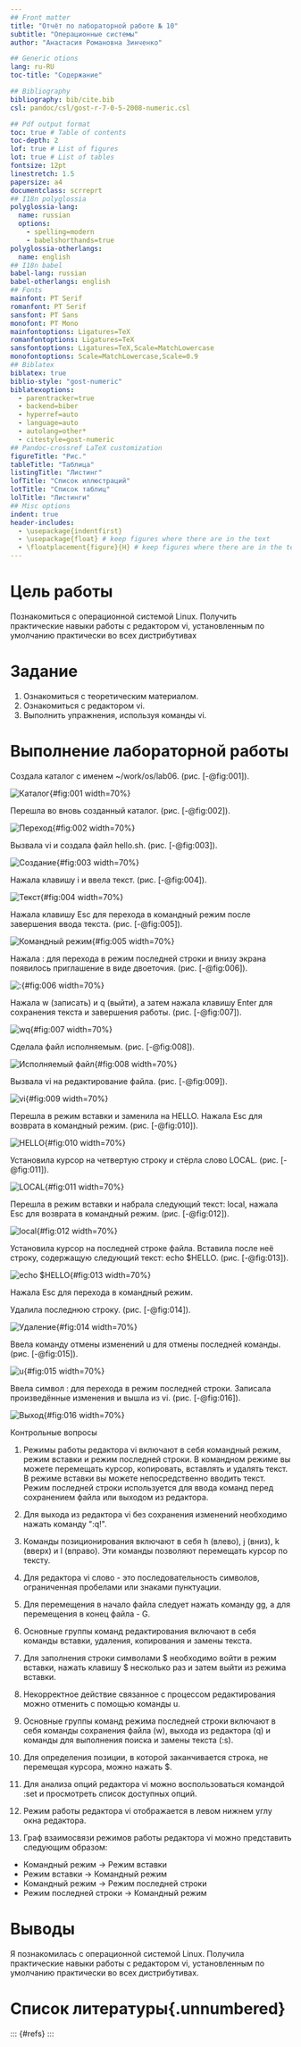 ```yaml
---
## Front matter
title: "Отчёт по лабораторной работе № 10"
subtitle: "Операционные системы"
author: "Анастасия Романовна Зинченко"

## Generic otions
lang: ru-RU
toc-title: "Содержание"

## Bibliography
bibliography: bib/cite.bib
csl: pandoc/csl/gost-r-7-0-5-2008-numeric.csl

## Pdf output format
toc: true # Table of contents
toc-depth: 2
lof: true # List of figures
lot: true # List of tables
fontsize: 12pt
linestretch: 1.5
papersize: a4
documentclass: scrreprt
## I18n polyglossia
polyglossia-lang:
  name: russian
  options:
	- spelling=modern
	- babelshorthands=true
polyglossia-otherlangs:
  name: english
## I18n babel
babel-lang: russian
babel-otherlangs: english
## Fonts
mainfont: PT Serif
romanfont: PT Serif
sansfont: PT Sans
monofont: PT Mono
mainfontoptions: Ligatures=TeX
romanfontoptions: Ligatures=TeX
sansfontoptions: Ligatures=TeX,Scale=MatchLowercase
monofontoptions: Scale=MatchLowercase,Scale=0.9
## Biblatex
biblatex: true
biblio-style: "gost-numeric"
biblatexoptions:
  - parentracker=true
  - backend=biber
  - hyperref=auto
  - language=auto
  - autolang=other*
  - citestyle=gost-numeric
## Pandoc-crossref LaTeX customization
figureTitle: "Рис."
tableTitle: "Таблица"
listingTitle: "Листинг"
lofTitle: "Список иллюстраций"
lotTitle: "Список таблиц"
lolTitle: "Листинги"
## Misc options
indent: true
header-includes:
  - \usepackage{indentfirst}
  - \usepackage{float} # keep figures where there are in the text
  - \floatplacement{figure}{H} # keep figures where there are in the text
---
```


# Цель работы

Познакомиться с операционной системой Linux. Получить практические навыки работы с редактором vi, установленным по умолчанию практически во всех дистрибутивах

# Задание

1. Ознакомиться с теоретическим материалом.
2. Ознакомиться с редактором vi.
3. Выполнить упражнения, используя команды vi.

# Выполнение лабораторной работы

Создала каталог с именем ~/work/os/lab06. (рис. [-@fig:001]).

![Каталог](image/001.png){#fig:001 width=70%}

Перешла во вновь созданный каталог. (рис. [-@fig:002]).

![Переход](image/002.png){#fig:002 width=70%}

Вызвала vi и создала файл hello.sh. (рис. [-@fig:003]).

![Создание](image/003.png){#fig:003 width=70%}

Нажала клавишу i и ввела текст. (рис. [-@fig:004]).

![Текст](image/004.png){#fig:004 width=70%}

Нажала клавишу Esc для перехода в командный режим после завершения ввода текста. (рис. [-@fig:005]).

![Командный режим](image/005.png){#fig:005 width=70%}

Нажала : для перехода в режим последней строки и внизу экрана появилось приглашение в виде двоеточия. (рис. [-@fig:006]).

![:](image/006.png){#fig:006 width=70%}

Нажала w (записать) и q (выйти), а затем нажала клавишу Enter для сохранения текста и завершения работы. (рис. [-@fig:007]).

![wq](image/007.png){#fig:007 width=70%}

Сделала файл исполняемым. (рис. [-@fig:008]).

![Исполняемый файл](image/008.png){#fig:008 width=70%}

Вызвала vi на редактирование файла. (рис. [-@fig:009]).

![vi](image/009.png){#fig:009 width=70%}

Перешла в режим вставки и заменила на HELLO. Нажала Esc для возврата в командный режим. (рис. [-@fig:010]).

![HELLО](image/010.png){#fig:010 width=70%}

Установила курсор на четвертую строку и стёрла слово LOCAL. (рис. [-@fig:011]).

![LOCAL](image/011.png){#fig:011 width=70%}

Перешла в режим вставки и набрала следующий текст: local, нажала Esc для возврата в командный режим. (рис. [-@fig:012]).

![local](image/012.png){#fig:012 width=70%}

Установила курсор на последней строке файла. Вставила после неё строку, содержащую следующий текст: echo $HELLO. (рис. [-@fig:013]).

![echo $HELLO](image/013.png){#fig:013 width=70%}

Нажала Esc для перехода в командный режим.

Удалила последнюю строку. (рис. [-@fig:014]).

![Удаление](image/014.png){#fig:014 width=70%}

Ввела команду отмены изменений u для отмены последней команды. (рис. [-@fig:015]).

![u](image/015.png){#fig:015 width=70%}

Ввела символ : для перехода в режим последней строки. Записала произведённые изменения и вышла из vi. (рис. [-@fig:016]).

![Выход](image/016.png){#fig:016 width=70%}

Контрольные вопросы

1. Режимы работы редактора vi включают в себя командный режим, режим вставки и режим последней строки. В командном режиме вы можете перемещать курсор, копировать, вставлять и удалять текст. В режиме вставки вы можете непосредственно вводить текст. Режим последней строки используется для ввода команд перед сохранением файла или выходом из редактора.

2. Для выхода из редактора vi без сохранения изменений необходимо нажать команду ":q!".

3. Команды позиционирования включают в себя h (влево), j (вниз), k (вверх) и l (вправо). Эти команды позволяют перемещать курсор по тексту.

4. Для редактора vi слово - это последовательность символов, ограниченная пробелами или знаками пунктуации.

5. Для перемещения в начало файла следует нажать команду gg, а для перемещения в конец файла - G.

6. Основные группы команд редактирования включают в себя команды вставки, удаления, копирования и замены текста.

7. Для заполнения строки символами $ необходимо войти в режим вставки, нажать клавишу $ несколько раз и затем выйти из режима вставки.

8. Некорректное действие связанное с процессом редактирования можно отменить с помощью команды u.

9. Основные группы команд режима последней строки включают в себя команды сохранения файла (w), выхода из редактора (q) и команды для выполнения поиска и замены текста (:s).

10. Для определения позиции, в которой заканчивается строка, не перемещая курсора, можно нажать $.

11. Для анализа опций редактора vi можно воспользоваться командой :set и просмотреть список доступных опций.

12. Режим работы редактора vi отображается в левом нижнем углу окна редактора.

13. Граф взаимосвязи режимов работы редактора vi можно представить следующим образом: 
   - Командный режим -> Режим вставки
   - Режим вставки -> Командный режим 
   - Командный режим -> Режим последней строки
   - Режим последней строки -> Командный режим

# Выводы

Я познакомилась с операционной системой Linux. Получила практические навыки работы с редактором vi, установленным по умолчанию практически во всех дистрибутивах.

# Список литературы{.unnumbered}

::: {#refs}
:::
